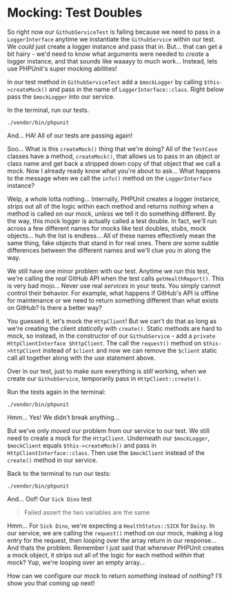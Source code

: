# Mocking: Test Doubles

So right now our `GithubServiceTest` is failing because we need to pass in
a `LoggerInterface` anytime we instantiate the `GithubService` within our test.
We *could* just create a logger instance and pass that in. But... that can get
a bit hairy - we'd need to know what arguments were needed to *create* a logger
instance, and that sounds like waaayy to much work... Instead, lets use PHPUnit's
super mocking abilities!

In our test method in `GithubServiceTest` add a `$mockLogger` by calling
`$this->createMock()` and pass in the name of `LoggerInterface::class`. Right below
pass the `$mockLogger` into our service.

In the terminal, run our tests.

```terminal
./vendor/bin/phpunit
```

And... HA! All of our tests are passing again!

Soo... What is this `createMock()` thing that we're doing? All of the `TestCase`
classes have a method, `createMock()`, that allows us to pass in an object or class
name and get back a stripped down copy of that object that we call a mock.
Now I already ready know what you're about to ask... What happens to the message
when we call the `info()` method on the `LoggerInterface` instance?

Welp, a whole lotta nothing... Internally, PHPUnit creates a logger instance,
strips out all of the logic within each method and returns *nothing* when a method
is called on our mock, *unless* we tell it do something different. By the way,
this mock logger is actually called a test double. In fact, we'll run across a
few different names for mocks like test doubles, stubs, mock objects... huh the
list is endless... All of these names effectively mean the same thing, fake
objects that stand in for real ones. There *are* some subtle differences between
the different names and we'll clue you in along the way.

We still have one minor problem with our test. Anytime we *run* this test, we're
calling the *real* GitHub API when the test calls `getHealthReport()`.
This is very bad mojo... Never use real *services* in your tests. You simply
cannot control their behavior. For example, what happens
if GitHub's API is offline for maintenance or we need to return something different
than what exists on GitHub? Is there a better way?

You guessed it, let's mock the `HttpClient`! But we can't do that as long as we're
creating the client *statically* with `create()`. Static methods are hard to mock,
so instead, in the constructor of our `GithubService` - add a
`private HttpClientInterface $httpClient`. The call the `request()` method on
`$this->httpClient` instead of `$client` and now we can remove the `$client` static
call all together along with the use statement above.

Over in our test, just to make sure everything is *still* working, when we create
our `GithubService`, temporarily pass in `HttpClient::create()`.


Run the tests again in the terminal:

```terminal-silent
./vendor/bin/phpunit
```

Hmm... Yes! We didn't break anything...

But we've only *moved* our problem from our service to our test. We still need to
create a mock for the `HttpClient`. Underneath our `$mockLogger`, `$mockClient`
equals `$this->createMock()` and pass in `HttpClientInterface::class`. Then use the
`$mockClient` instead of the `create()` method in our service.

Back to the terminal to run our tests:

```terminal-silent
./vendor/bin/phpunit
```

And... Oof! Our `Sick Dino` test

> Failed assert the two variables are the same

Hmm... For `Sick Dino`, we're expecting a `HealthStatus::SICK` for `Daisy`. In
our service, we are calling the `request()` method on our mock, making a log
entry for the request, then looping over the array return in our response...
And thats the problem. Remember I just said that whenever PHPUnit creates a mock
object, it strips out all of the logic for each method *within* that mock? Yup,
we're looping over an empty array...

How can we configure our mock to return *something* instead of *nothing*? I'll
show you that coming up next!
